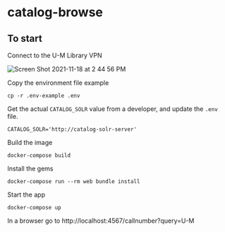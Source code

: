 # catalog-browse

## To start
Connect to the U-M Library VPN

![Screen Shot 2021-11-18 at 2 44 56 PM](https://user-images.githubusercontent.com/27687379/142486728-5fe21b80-b02c-4e89-a2ef-e74440e99bfa.png)

Copy the environment file example
```
cp -r .env-example .env
```

Get the actual `CATALOG_SOLR` value from a developer, and update the `.env` file.
```
CATALOG_SOLR='http://catalog-solr-server'
```

Build the image
```
docker-compose build
```
Install the gems
```
docker-compose run --rm web bundle install
```
Start the app
```
docker-compose up
```
In a browser go to http://localhost:4567/callnumber?query=U-M
